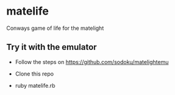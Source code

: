 # matelife

Conways game of life for the matelight

## Try it with the emulator

- Follow the steps on https://github.com/sodoku/matelightemu

- Clone this repo

- ruby matelife.rb
